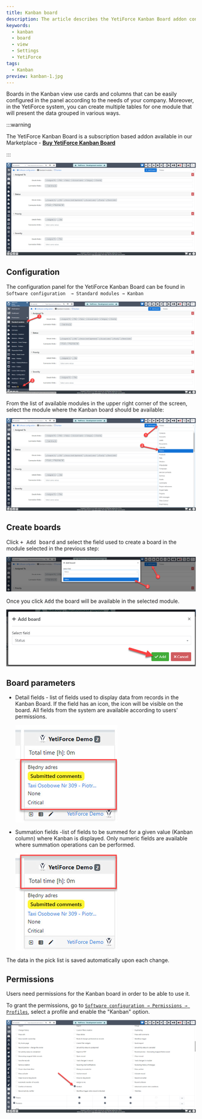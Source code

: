 ```yaml
---
title: Kanban board
description: The article describes the YetiForce Kanban Board addon configuration
keywords:
  - kanban
  - board
  - view
  - Settings
  - YetiForce
tags:
  - Kanban
preview: kanban-1.jpg
---
```


Boards in the Kanban view use cards and columns that can be easily configured in the panel according to the needs of your company. Moreover, in the YetiForce system, you can create multiple tables for one module that will present the data grouped in various ways.

:::warning

The YetiForce Kanban Board is a subscription based addon available in our Marketplace - [**Buy YetiForce Kanban Board**](https://yetiforce.com/pl/marketplace/dodatki/92-yetiforce-kanban-board.html)

:::

![kanban-1](kanban-1.jpg)

## Configuration

The configuration panel for the YetiForce Kanban Board can be found in `Software configuration  → Standard modules → Kanban`

![kanban-2](kanban-2.jpg)

From the list of available modules in the upper right corner of the screen, select the module where the Kanban board should be available:

![kanban-3](kanban-3.jpg)

## Create boards

Click <kbd>+ Add board</kbd> and select the field used to create a board in the module selected in the previous step:

![kanban-4](kanban-4.jpg)

Once you click <kbd>Add</kbd> the board will be available in the selected module.

![kanban-5](kanban-5.jpg)

## Board parameters

- Detail fields - list of fields used to display data from records in the Kanban Board. If the field has an icon, the icon will be visible on the board. All fields from the system are available according to users' permissions.

  ![kanban-6](kanban-6.jpg)

- Summation fields -list of fields to be summed for a given value (Kanban column) where Kanban is displayed. Only numeric fields are available where summation operations can be performed.

  ![kanban-7](kanban-7.jpg)

The data in the pick list is saved automatically upon each change.

## Permissions

Users need permissions for the Kanban board in order to be able to use it.

To grant the permissions, go to [`Software configuration → Permissions → Profiles`](/administrator-guides/permissions/profiles/), select a profile and enable the "Kanban" option.

![kanban-8](kanban-8.jpg)
